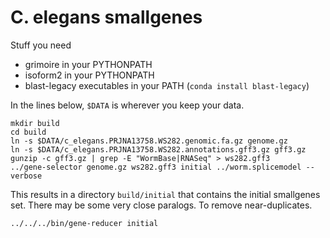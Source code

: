 C. elegans smallgenes
=====================

Stuff you need

+ grimoire in your PYTHONPATH
+ isoform2 in your PYTHONPATH
+ blast-legacy executables in your PATH (`conda install blast-legacy`)

In the lines below, `$DATA` is wherever you keep your data.

```
mkdir build
cd build
ln -s $DATA/c_elegans.PRJNA13758.WS282.genomic.fa.gz genome.gz
ln -s $DATA/c_elegans.PRJNA13758.WS282.annotations.gff3.gz gff3.gz
gunzip -c gff3.gz | grep -E "WormBase|RNASeq" > ws282.gff3
../gene-selector genome.gz ws282.gff3 initial ../worm.splicemodel --verbose
```

This results in a directory `build/initial` that contains the initial smallgenes
set. There may be some very close paralogs. To remove near-duplicates.

```
../../../bin/gene-reducer initial
```

